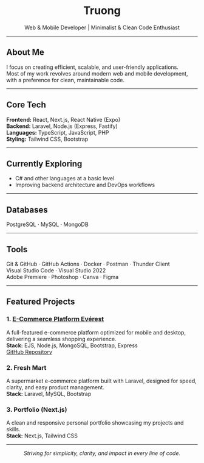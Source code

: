 <h1 align="center">Truong</h1>
<p align="center">
  Web & Mobile Developer | Minimalist & Clean Code Enthusiast
</p>

---

## About Me
I focus on creating efficient, scalable, and user-friendly applications.  
Most of my work revolves around modern web and mobile development, with a preference for clean, maintainable code.

---

## Core Tech
**Frontend:** React, Next.js, React Native (Expo)  
**Backend:** Laravel, Node.js (Express, Fastify)  
**Languages:** TypeScript, JavaScript, PHP  
**Styling:** Tailwind CSS, Bootstrap  

---

## Currently Exploring
- C# and other languages at a basic level
- Improving backend architecture and DevOps workflows

---

## Databases
PostgreSQL · MySQL · MongoDB

---

## Tools
Git & GitHub · GitHub Actions · Docker · Postman · Thunder Client  
Visual Studio Code · Visual Studio 2022  
Adobe Premiere · Photoshop · Canva · Figma

---

## Featured Projects

### 1. [E-Commerce Platform Evérest](rested.sytes.net)
A full-featured e-commerce platform optimized for mobile and desktop, delivering a seamless shopping experience.  
**Stack:** EJS, Node.js, MongoSQL, Bootstrap, Express  
[GitHub Repository](https://github.com/rustybro)

### 2. Fresh Mart
A supermarket e-commerce platform built with Laravel, designed for speed, clarity, and easy product management.  
**Stack:** Laravel, MySQL, Bootstrap

### 3. Portfolio (Next.js)
A clean and responsive personal portfolio showcasing my projects and skills.  
**Stack:** Next.js, Tailwind CSS

---

<p align="center">
  <i>Striving for simplicity, clarity, and impact in every line of code.</i>
</p>
